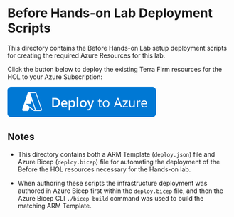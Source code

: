 # Before Hands-on Lab Deployment Scripts

This directory contains the Before Hands-on Lab setup deployment scripts for creating the required Azure Resources for this lab.

Click the button below to deploy the existing Terra Firm resources for the HOL to your Azure Subscription:

[![Deploy To Azure](../../images/deploytoazure.svg)](https://portal.azure.com/#create/Microsoft.Template/uri/https%3A%2F%2Fraw.githubusercontent.com%2Fsolliancenet%2FMCW-Migrate-Linux-OSS-DB-to-Azure%2Flab%2FHands-on%20lab%2Fresources%2Fdeployment%2Fdeploy.json)

## Notes

- This directory contains both a ARM Template (`deploy.json`) file and Azure Bicep (`deploy.bicep`) file for automating the deployment of the Before the HOL resources necessary for the Hands-on lab.

- When authoring these scripts the infrastructure deployment was authored in Azure Bicep first within the `deploy.bicep` file, and then the Azure Bicep CLI `./bicep build` command was used to build the matching ARM Template.
